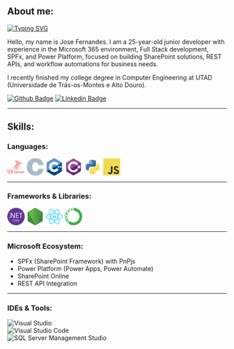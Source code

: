 ## About me:

[![Typing SVG](https://readme-typing-svg.herokuapp.com/?lines=Computer%20Engineer;Always%20learning%20new%20things)](https://git.io/typing-svg)

Hello, my name is Jose Fernandes. I am a 25-year-old junior developer with experience in the Microsoft 365 environment, Full Stack development, SPFx, and Power Platform, focused on building SharePoint solutions, REST APIs, and workflow automations for business needs.

I recently finished my college degree in Computer Engineering at UTAD (Universidade de Trás-os-Montes e Alto Douro). 

[![Github Badge](https://img.shields.io/badge/-Github-000?style=flat-square&logo=Github&logoColor=white&link=https://github.com/zemanel20)](https://github.com/zemanel20)
[![Linkedin Badge](https://img.shields.io/badge/-LinkedIn-blue?style=flat-square&logo=Linkedin&logoColor=white&link=https://www.linkedin.com/in/jose-fernandes00/)](https://www.linkedin.com/in/jose-fernandes00/)

---

## Skills:

### Languages:

<div style="display: inline_block"> 
  <img align="center" alt="SQL" height="40" width="40" src="https://github.com/devicons/devicon/blob/master/icons/microsoftsqlserver/microsoftsqlserver-plain-wordmark.svg" />
  <img align="center" alt="C" height="40" width="40" src="https://github.com/devicons/devicon/blob/master/icons/c/c-original.svg" />
  <img align="center" alt="C++" height="40" width="40" src="https://github.com/devicons/devicon/blob/master/icons/cplusplus/cplusplus-original.svg" />
  <img align="center" alt="C#" height="40" width="40" src="https://github.com/devicons/devicon/blob/master/icons/csharp/csharp-original.svg" />
  <img align="center" alt="Python" height="40" width="40" src="https://github.com/devicons/devicon/blob/master/icons/python/python-original.svg" />
  <img align="center" alt="JavaScript" height="40" width="40" src="https://github.com/devicons/devicon/blob/master/icons/javascript/javascript-original.svg" />
</div>

---

### Frameworks & Libraries:

<div style="display: inline_block">
  <img align="center" alt=".NET" height="40" src="https://github.com/devicons/devicon/blob/master/icons/dotnetcore/dotnetcore-original.svg" />
  <img align="center" alt="NodeJS" height="40" src="https://github.com/devicons/devicon/blob/master/icons/nodejs/nodejs-original.svg" />
  <img align="center" alt="React" height="40" src="https://github.com/devicons/devicon/blob/master/icons/react/react-original.svg" />
  <img align="center" alt="Anaconda" height="40" src="https://github.com/devicons/devicon/blob/master/icons/anaconda/anaconda-original.svg" />
</div>

---

### Microsoft Ecosystem:

- SPFx (SharePoint Framework) with PnPjs  
- Power Platform (Power Apps, Power Automate)  
- SharePoint Online  
- REST API Integration  

---

### IDEs & Tools:

![Visual Studio](https://img.shields.io/badge/Visual%20Studio-5C2D91.svg?style=flat&logo=visual-studio&logoColor=white)  
![Visual Studio Code](https://img.shields.io/badge/Visual%20Studio%20Code-0078d7.svg?style=flat&logo=visual-studio-code&logoColor=white)  
![SQL Server Management Studio](https://img.shields.io/badge/-SQL%20Server%20Management%20Studio-yellow)
